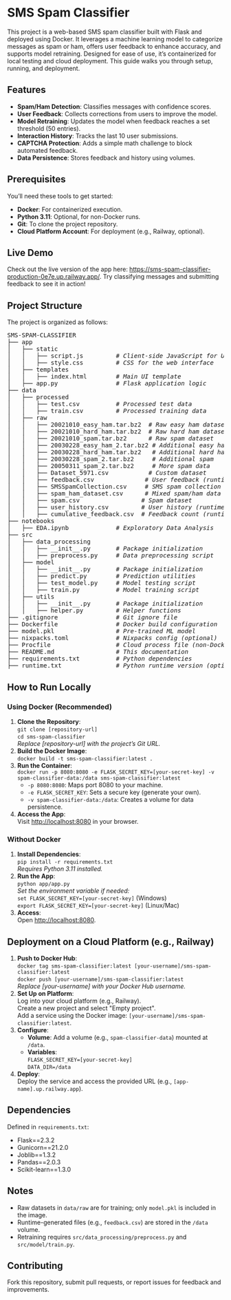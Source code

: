 # SMS Spam Classifier

<div>
  <p>This project is a web-based SMS spam classifier built with Flask and deployed using Docker. It leverages a machine learning model to categorize messages as spam or ham, offers user feedback to enhance accuracy, and supports model retraining. Designed for ease of use, it’s containerized for local testing and cloud deployment. This guide walks you through setup, running, and deployment.</p>
</div>

## Features
<ul>
  <li><b>Spam/Ham Detection</b>: Classifies messages with confidence scores.</li>
  <li><b>User Feedback</b>: Collects corrections from users to improve the model.</li>
  <li><b>Model Retraining</b>: Updates the model when feedback reaches a set threshold (50 entries).</li>
  <li><b>Interaction History</b>: Tracks the last 10 user submissions.</li>
  <li><b>CAPTCHA Protection</b>: Adds a simple math challenge to block automated feedback.</li>
  <li><b>Data Persistence</b>: Stores feedback and history using volumes.</li>
</ul>

## Prerequisites
<p>You’ll need these tools to get started:</p>
<ul>
  <li><b>Docker</b>: For containerized execution.</li>
  <li><b>Python 3.11</b>: Optional, for non-Docker runs.</li>
  <li><b>Git</b>: To clone the project repository.</li>
  <li><b>Cloud Platform Account</b>: For deployment (e.g., Railway, optional).</li>
</ul>

## Live Demo
<div>
  <p>Check out the live version of the app here: <a href="https://sms-spam-classifier-production-0e7e.up.railway.app/">https://sms-spam-classifier-production-0e7e.up.railway.app/</a>. Try classifying messages and submitting feedback to see it in action!</p>
</div>

## Project Structure
<p>The project is organized as follows:</p>
<pre>
SMS-SPAM-CLASSIFIER
├── app
│   ├── static
│   │   ├── script.js         <i># Client-side JavaScript for UI</i>
│   │   ├── style.css         <i># CSS for the web interface</i>
│   ├── templates
│   │   ├── index.html        <i># Main UI template</i>
│   ├── app.py                <i># Flask application logic</i>
├── data
│   ├── processed
│   │   ├── test.csv          <i># Processed test data</i>
│   │   ├── train.csv         <i># Processed training data</i>
│   ├── raw
│   │   ├── 20021010_easy_ham.tar.bz2  <i># Raw easy ham dataset</i>
│   │   ├── 20021010_hard_ham.tar.bz2  <i># Raw hard ham dataset</i>
│   │   ├── 20021010_spam.tar.bz2      <i># Raw spam dataset</i>
│   │   ├── 20030228_easy_ham_2.tar.bz2 <i># Additional easy ham</i>
│   │   ├── 20030228_hard_ham.tar.bz2   <i># Additional hard ham</i>
│   │   ├── 20030228_spam_2.tar.bz2     <i># Additional spam</i>
│   │   ├── 20050311_spam_2.tar.bz2     <i># More spam data</i>
│   │   ├── Dataset_5971.csv           <i># Custom dataset</i>
│   │   ├── feedback.csv              <i># User feedback (runtime)</i>
│   │   ├── SMSSpamCollection.csv     <i># SMS spam collection</i>
│   │   ├── spam_ham_dataset.csv      <i># Mixed spam/ham data</i>
│   │   ├── spam.csv                 <i># Spam dataset</i>
│   │   ├── user_history.csv         <i># User history (runtime)</i>
│   │   ├── cumulative_feedback.csv  <i># Feedback count (runtime)</i>
├── notebooks
│   ├── EDA.ipynb             <i># Exploratory Data Analysis</i>
├── src
│   ├── data_processing
│   │   ├── __init__.py       <i># Package initialization</i>
│   │   ├── preprocess.py     <i># Data preprocessing script</i>
│   ├── model
│   │   ├── __init__.py       <i># Package initialization</i>
│   │   ├── predict.py        <i># Prediction utilities</i>
│   │   ├── test_model.py     <i># Model testing script</i>
│   │   ├── train.py          <i># Model training script</i>
│   ├── utils
│   │   ├── __init__.py       <i># Package initialization</i>
│   │   ├── helper.py         <i># Helper functions</i>
├── .gitignore                <i># Git ignore file</i>
├── Dockerfile                <i># Docker build configuration</i>
├── model.pkl                 <i># Pre-trained ML model</i>
├── nixpacks.toml             <i># Nixpacks config (optional)</i>
├── Procfile                  <i># Cloud process file (non-Docker)</i>
├── README.md                 <i># This documentation</i>
├── requirements.txt          <i># Python dependencies</i>
├── runtime.txt               <i># Python runtime version (optional)</i>
</pre>

## How to Run Locally

### Using Docker (Recommended)
<div>
  <ol>
    <li><b>Clone the Repository</b>:<br>
      <code>git clone [repository-url]</code><br>
      <code>cd sms-spam-classifier</code><br>
      <i>Replace [repository-url] with the project’s Git URL.</i>
    </li>
    <li><b>Build the Docker Image</b>:<br>
      <code>docker build -t sms-spam-classifier:latest .</code>
    </li>
    <li><b>Run the Container</b>:<br>
      <code>docker run -p 8080:8080 -e FLASK_SECRET_KEY=[your-secret-key] -v spam-classifier-data:/data sms-spam-classifier:latest</code><br>
      <ul>
        <li><code>-p 8080:8080</code>: Maps port 8080 to your machine.</li>
        <li><code>-e FLASK_SECRET_KEY</code>: Sets a secure key (generate your own).</li>
        <li><code>-v spam-classifier-data:/data</code>: Creates a volume for data persistence.</li>
      </ul>
    </li>
    <li><b>Access the App</b>:<br>
      Visit <a href="http://localhost:8080">http://localhost:8080</a> in your browser.
    </li>
  </ol>
</div>

### Without Docker
<div>
  <ol>
    <li><b>Install Dependencies</b>:<br>
      <code>pip install -r requirements.txt</code><br>
      <i>Requires Python 3.11 installed.</i>
    </li>
    <li><b>Run the App</b>:<br>
      <code>python app/app.py</code><br>
      <i>Set the environment variable if needed:</i><br>
      <code>set FLASK_SECRET_KEY=[your-secret-key]</code> (Windows)<br>
      <code>export FLASK_SECRET_KEY=[your-secret-key]</code> (Linux/Mac)
    </li>
    <li><b>Access</b>:<br>
      Open <a href="http://localhost:8080">http://localhost:8080</a>.
    </li>
  </ol>
</div>

## Deployment on a Cloud Platform (e.g., Railway)
<div>
  <ol>
    <li><b>Push to Docker Hub</b>:<br>
      <code>docker tag sms-spam-classifier:latest [your-username]/sms-spam-classifier:latest</code><br>
      <code>docker push [your-username]/sms-spam-classifier:latest</code><br>
      <i>Replace [your-username] with your Docker Hub username.</i>
    </li>
    <li><b>Set Up on Platform</b>:<br>
      Log into your cloud platform (e.g., Railway).<br>
      Create a new project and select "Empty project".<br>
      Add a service using the Docker image: <code>[your-username]/sms-spam-classifier:latest</code>.
    </li>
    <li><b>Configure</b>:<br>
      <ul>
        <li><b>Volume</b>: Add a volume (e.g., <code>spam-classifier-data</code>) mounted at <code>/data</code>.</li>
        <li><b>Variables</b>:<br>
          <code>FLASK_SECRET_KEY=[your-secret-key]</code><br>
          <code>DATA_DIR=/data</code>
        </li>
      </ul>
    </li>
    <li><b>Deploy</b>:<br>
      Deploy the service and access the provided URL (e.g., <code>[app-name].up.railway.app</code>).
    </li>
  </ol>
</div>

## Dependencies
<p>Defined in <code>requirements.txt</code>:</p>
<ul>
  <li>Flask==2.3.2</li>
  <li>Gunicorn==21.2.0</li>
  <li>Joblib==1.3.2</li>
  <li>Pandas==2.0.3</li>
  <li>Scikit-learn==1.3.0</li>
</ul>

## Notes
<ul>
  <li>Raw datasets in <code>data/raw</code> are for training; only <code>model.pkl</code> is included in the image.</li>
  <li>Runtime-generated files (e.g., <code>feedback.csv</code>) are stored in the <code>/data</code> volume.</li>
  <li>Retraining requires <code>src/data_processing/preprocess.py</code> and <code>src/model/train.py</code>.</li>
</ul>

## Contributing
<p>Fork this repository, submit pull requests, or report issues for feedback and improvements.</p>

